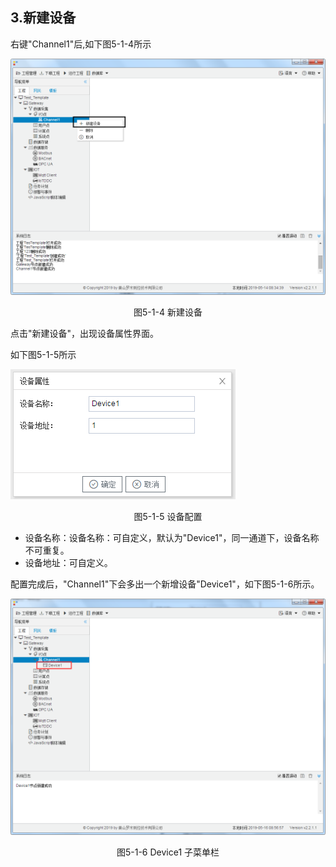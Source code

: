 ## 3.新建设备

右键"Channel1"后,如下图5-1-4所示   

![](../../assets/新建设备.jpg)

<center>图5-1-4 新建设备</center>

点击"新建设备"，出现设备属性界面。

如下图5-1-5所示

![1557110284778](assets/设备配置.png)

<center>图5-1-5  设备配置</center>

- 设备名称：设备名称：可自定义，默认为"Device1"，同一通道下，设备名称不可重复。
- 设备地址：可自定义。

配置完成后，"Channel1"下会多出一个新增设备"Device1"，如下图5-1-6所示。

![](../../assets/Device子菜单栏.png)

<center>图5-1-6 Device1 子菜单栏</center>

